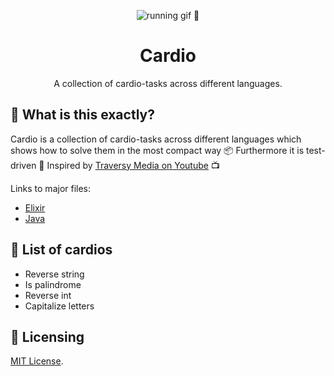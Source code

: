 <p align="center"><a><img src="https://media0.giphy.com/media/JRlqKEzTDKci5JPcaL/200.gif" alt="running gif 🏃"/></a></p>

<h1 align="center">Cardio</h1>
<p align="center">A collection of cardio-tasks across different languages.</p>

## 🙉 What is this exactly?

Cardio is a collection of cardio-tasks across different languages which shows how to solve them in the most compact way 📦 Furthermore it is test-driven 🧪 Inspired by [Traversy Media on Youtube](https://www.youtube.com/watch?v=M2bJBuaOeOQ) 📺

Links to major files:

- [Elixir](elixir-cardio/lib/elixir_cardio.ex)
- [Java](java-cardio/src/test/java/com/mycompany/app/AppTest.java)

## 📄 List of cardios

- Reverse string
- Is palindrome
- Reverse int
- Capitalize letters

## 📜 Licensing

[MIT License](LICENSE).
